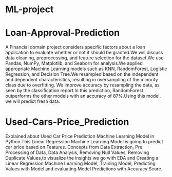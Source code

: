 # ML-project
# Loan-Approval-Prediction
A Financial domain project considers specific factors about a loan application to evaluate whether or not it should be granted.We will discuss data cleaning, preprocessing, and feature selection for the dataset.We use Pandas, NumPy, Matplotlib, and Seaborn for analysis.We applied appropriate Machine Learning models such as KNN, RandomForest, Logistic Regression, and Decision Tree.We resampled based on the independent and dependent characteristics, resulting in oversampling of the minority class due to overfitting. We improve accuracy by resampling the data, as seen by the classification report.In this prediction, RandomForest outperforms the other models with an accuracy of 87%.Using this model, we will predict fresh data.
# Used-Cars-Price_Prediction
Explained about Used Car Price Prediction Machine Learning Model in Python.This Linear Regression Machine Learning Model is going to predict car price based on Features. Concepts from Data Extraction, Pre Processing of Data, Data Analysis, Removing Null Values, Removing Duplicate Values,to visualize the insights we go with EDA and  Creating a Linear Regression Machine Learning Model, Training Model, Predicting Values with Model and evaluating Model Predictions with Accuracy Score.
